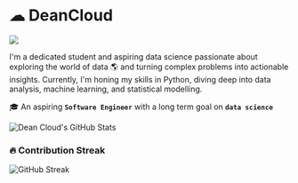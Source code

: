 # ☁ DeanCloud 

<!-- Typing SVG by DenverCoder1 - https://github.com/DenverCoder1/readme-typing-svg -->
<a href="https://github.com/DenverCoder1/readme-typing-svg">
    <img src="https://readme-typing-svg.demolab.com/?lines=Aspiring%20Software%20Engineer&font=Fira%20Code&center=true&width=440&height=45&color=1f6feb&vCenter=true&pause=1000&size=22" />
</a>

</p>
 
I'm a dedicated student and aspiring data science passionate about exploring the world of data 🌎 
and turning complex problems into actionable insights. Currently, I'm honing my skills in Python, 
diving deep into data analysis, machine learning, and statistical modelling.

🎓 An aspiring  **`Software Engineer`** with a long term goal on **`data science`**




![Dean Cloud's GitHub Stats](https://github-readme-stats.vercel.app/api?username=Dean7-cloud&show_icons=true&theme=radical)

### 🔥 Contribution Streak

![GitHub Streak](https://streak-stats.demolab.com?user=Dean7-cloud&theme=radical)
